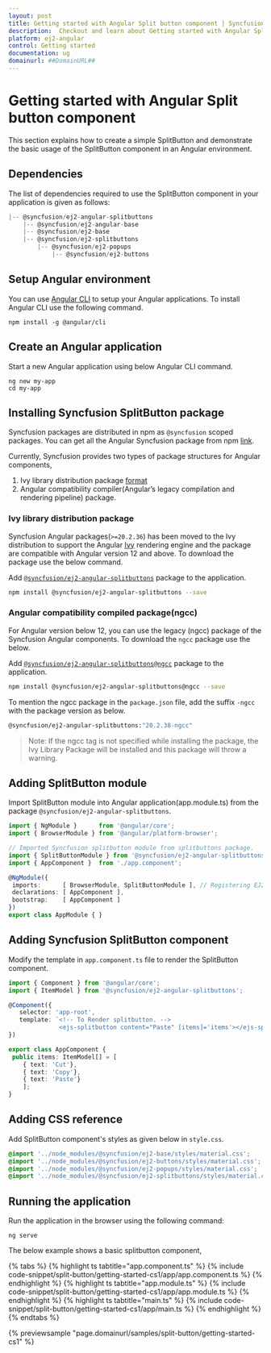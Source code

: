 ```yaml
---
layout: post
title: Getting started with Angular Split button component | Syncfusion
description:  Checkout and learn about Getting started with Angular Split button component of Syncfusion Essential JS 2 and more details.
platform: ej2-angular
control: Getting started 
documentation: ug
domainurl: ##DomainURL##
---
```


# Getting started with Angular Split button component

This section explains how to create a simple SplitButton and demonstrate the basic usage of the SplitButton component in an Angular environment.

## Dependencies

The list of dependencies required to use the SplitButton component in your application is given as follows:

```js
|-- @syncfusion/ej2-angular-splitbuttons
    |-- @syncfusion/ej2-angular-base
    |-- @syncfusion/ej2-base
    |-- @syncfusion/ej2-splitbuttons
        |-- @syncfusion/ej2-popups
            |-- @syncfusion/ej2-buttons
```

## Setup Angular environment

You can use [Angular CLI](https://github.com/angular/angular-cli) to setup your Angular applications. To install Angular CLI use the following command.

```
npm install -g @angular/cli
```

## Create an Angular application

Start a new Angular application using below Angular CLI command.

```
ng new my-app
cd my-app
```

## Installing Syncfusion SplitButton package

Syncfusion packages are distributed in npm as `@syncfusion` scoped packages. You can get all the Angular Syncfusion package from npm [link]( https://www.npmjs.com/search?q=%40syncfusion%2Fej2-angular- ).

Currently, Syncfusion provides two types of package structures for Angular components,
1. Ivy library distribution package [format](https://angular.io/guide/angular-package-format#angular-package-format)
2. Angular compatibility compiler(Angular’s legacy compilation and rendering pipeline) package.

### Ivy library distribution package

Syncfusion Angular packages(`>=20.2.36`) has been moved to the Ivy distribution to support the Angular [Ivy](https://docs.angular.lat/guide/ivy) rendering engine and the package are compatible with Angular version 12 and above. To download the package use the below command.

Add [`@syncfusion/ej2-angular-splitbuttons`](https://www.npmjs.com/package/@syncfusion/ej2-angular-splitbuttons/v/20.2.38) package to the application.

```bash
npm install @syncfusion/ej2-angular-splitbuttons --save
```

### Angular compatibility compiled package(ngcc)

For Angular version below 12, you can use the legacy (ngcc) package of the Syncfusion Angular components. To download the `ngcc` package use the below.

Add [`@syncfusion/ej2-angular-splitbuttons@ngcc`](https://www.npmjs.com/package/@syncfusion/ej2-angular-splitbuttons/v/20.2.38-ngcc) package to the application.

```bash
npm install @syncfusion/ej2-angular-splitbuttons@ngcc --save
```

To mention the ngcc package in the `package.json` file, add the suffix `-ngcc` with the package version as below.

```bash
@syncfusion/ej2-angular-splitbuttons:"20.2.38-ngcc"
```

>Note: If the ngcc tag is not specified while installing the package, the Ivy Library Package will be installed and this package will throw a warning.

## Adding SplitButton module

Import SplitButton module into Angular application(app.module.ts) from the package
`@syncfusion/ej2-angular-splitbuttons`.

 ```typescript
import { NgModule }      from '@angular/core';
import { BrowserModule } from '@angular/platform-browser';

// Imported Syncfusion splitbutton module from splitbuttons package.
import { SplitButtonModule } from '@syncfusion/ej2-angular-splitbuttons';
import { AppComponent }  from './app.component';

@NgModule({
  imports:      [ BrowserModule, SplitButtonModule ], // Registering EJ2 SplitButton Module.
  declarations: [ AppComponent ],
  bootstrap:    [ AppComponent ]
})
export class AppModule { }
```

## Adding Syncfusion SplitButton component

Modify the template in `app.component.ts` file to render the SplitButton component.

 ```typescript
import { Component } from '@angular/core';
import { ItemModel } from '@syncfusion/ej2-angular-splitbuttons';

@Component({
    selector: 'app-root',
    template: `<!-- To Render splitbutton. -->
               <ejs-splitbutton content="Paste" [items]='items'></ejs-splitbutton>`
})

export class AppComponent {
  public items: ItemModel[] = [
     { text: 'Cut'},
     { text: 'Copy'},
     { text: 'Paste'}
     ];
}
```

## Adding CSS reference

Add SplitButton component's styles as given below in `style.css`.

```css
@import '../node_modules/@syncfusion/ej2-base/styles/material.css';
@import '../node_modules/@syncfusion/ej2-buttons/styles/material.css';
@import '../node_modules/@syncfusion/ej2-popups/styles/material.css';
@import '../node_modules/@syncfusion/ej2-splitbuttons/styles/material.css';
```

## Running the application

Run the application in the browser using the following command:

```
ng serve
```

The below example shows a basic splitbutton component,

{% tabs %}
{% highlight ts tabtitle="app.component.ts" %}
{% include code-snippet/split-button/getting-started-cs1/app/app.component.ts %}
{% endhighlight %}
{% highlight ts tabtitle="app.module.ts" %}
{% include code-snippet/split-button/getting-started-cs1/app/app.module.ts %}
{% endhighlight %}
{% highlight ts tabtitle="main.ts" %}
{% include code-snippet/split-button/getting-started-cs1/app/main.ts %}
{% endhighlight %}
{% endtabs %}
  
{% previewsample "page.domainurl/samples/split-button/getting-started-cs1" %}
